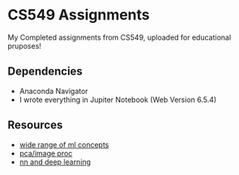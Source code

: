 # CS549 Assignments

My Completed assignments from CS549, uploaded for educational pruposes!

## Dependencies

* Anaconda Navigator
* I wrote everything in Jupiter Notebook (Web Version 6.5.4)

## Resources

* [wide range of ml concepts](https://github.com/nex3z/machine-learning-exercise)
* [pca/image proc](https://github.com/tuntunwinkic/mliot/tree/master)
* [nn and deep learning](https://github.com/fanghao6666/neural-networks-and-deep-learning)
